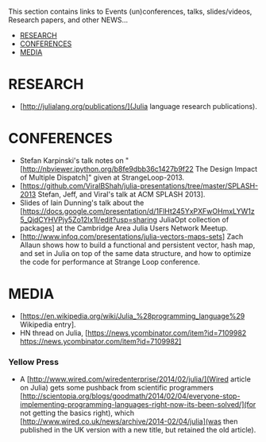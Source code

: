 This section contains links to Events (un)conferences, talks, slides/videos, Research papers, and other NEWS...

* [RESEARCH](#research)
* [CONFERENCES](#conferences)
* [MEDIA](#media)


# RESEARCH 
* [http://julialang.org/publications/](Julia language research publications).


# CONFERENCES
* Stefan Karpinski's talk notes on "[http://nbviewer.ipython.org/b8fe9dbb36c1427b9f22 The Design Impact of Multiple Dispatch]" given at StrangeLoop-2013.
* [https://github.com/ViralBShah/julia-presentations/tree/master/SPLASH-2013 Stefan, Jeff, and Viral's talk at ACM SPLASH 2013].
* Slides of Iain Dunning's talk about the [https://docs.google.com/presentation/d/1FlHt245YxPXFwOHmxLYW1z5_QjdCYHVPjy5Zo12lx1I/edit?usp=sharing JuliaOpt collection of packages] at the Cambridge Area Julia Users Network Meetup.
* [http://www.infoq.com/presentations/julia-vectors-maps-sets] Zach Allaun shows how to build a functional and persistent vector, hash map, and set in Julia on top of the same data structure, and how to optimize the code for performance at Strange Loop conference. 


# MEDIA
* [https://en.wikipedia.org/wiki/Julia_%28programming_language%29 Wikipedia entry].
* HN thread on Julia, [https://news.ycombinator.com/item?id=7109982 https://news.ycombinator.com/item?id=7109982]

### Yellow Press 
* A [http://www.wired.com/wiredenterprise/2014/02/julia/](Wired article on Julia) gets some pushback from scientific programmers [http://scientopia.org/blogs/goodmath/2014/02/04/everyone-stop-implementing-programming-languages-right-now-its-been-solved/](for not getting the basics right), which [http://www.wired.co.uk/news/archive/2014-02/04/julia](was then published in the UK version with a new title, but retained the old article).



